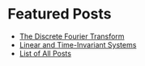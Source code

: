 
# Featured Posts

- [The Discrete Fourier Transform](/posts/dft/)
- [Linear and Time-Invariant Systems](/posts/lti/)
- [List of All Posts](/posts/)
